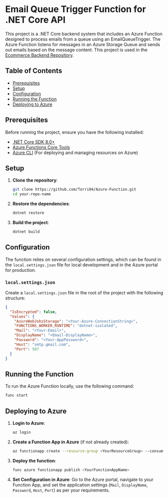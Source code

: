 # Email Queue Trigger Function for .NET Core API 

This project is a .NET Core backend system that includes an Azure Function designed to process emails from a queue using an EmailQueueTrigger. The Azure Function listens for messages in an Azure Storage Queue and sends out emails based on the message content. This project is used in the [Ecommerce Backend Repository](https://github.com/Torri04/Ecommerce-Backend).

## Table of Contents
- [Prerequisites](#prerequisites)
- [Setup](#setup)
- [Configuration](#configuration)
- [Running the Function](#running-the-function)
- [Deploying to Azure](#deploying-to-azure)

## Prerequisites

Before running the project, ensure you have the following installed:

- [.NET Core SDK 8.0+](https://dotnet.microsoft.com/download/dotnet/8.0)
- [Azure Functions Core Tools](https://docs.microsoft.com/en-us/azure/azure-functions/functions-run-local)
- [Azure CLI](https://docs.microsoft.com/en-us/cli/azure/install-azure-cli) (For deploying and managing resources on Azure)

## Setup

1. **Clone the repository**:
    ```bash
    git clone https://github.com/Torri04/Azure-Function.git
    cd your-repo-name
    ```

2. **Restore the dependencies**:
    ```bash
    dotnet restore
    ```

3. **Build the project**:
    ```bash
    dotnet build
    ```

## Configuration

The function relies on several configuration settings, which can be found in the `local.settings.json` file for local development and in the Azure portal for production.

### `local.settings.json`

Create a `local.settings.json` file in the root of the project with the following structure:

```json
{
  "IsEncrypted": false,
  "Values": {
    "AzureWebJobsStorage": "<Your-Azure-ConnectionString>",
    "FUNCTIONS_WORKER_RUNTIME": "dotnet-isolated",
    "Mail": "<Your-Email>",
    "DisplayName": "<Email-DisplayName>",
    "Password": "<Your-AppPassword>",
    "Host": "smtp.gmail.com",
    "Port": 587
  }
}
```

## Running the Function

To run the Azure Function locally, use the following command:

```bash
func start
```

## Deploying to Azure

1. **Login to Azure**:
    ```bash
    az login
    ```

2. **Create a Function App in Azure** (if not already created):
    ```bash
    az functionapp create --resource-group <YourResourceGroup> --consumption-plan-location <YourRegion> --runtime dotnet-isolated --functions-version 4 --name <YourFunctionAppName> --storage-account <YourStorageAccount>
    ```

3. **Deploy the function**:
    ```bash
    func azure functionapp publish <YourFunctionAppName>
    ```

4. **Set Configuration in Azure**:
   Go to the Azure portal, navigate to your Function App, and set the application settings (`Mail`, `DisplayName`, `Password`, `Host`, `Port`) as per your requirements.

